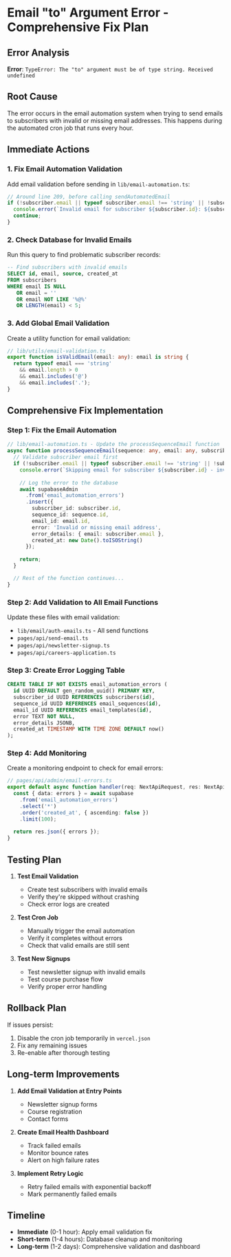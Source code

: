 # Email "to" Argument Error - Comprehensive Fix Plan

## Error Analysis
**Error**: `TypeError: The "to" argument must be of type string. Received undefined`

## Root Cause
The error occurs in the email automation system when trying to send emails to subscribers with invalid or missing email addresses. This happens during the automated cron job that runs every hour.

## Immediate Actions

### 1. Fix Email Automation Validation
Add email validation before sending in `lib/email-automation.ts`:

```typescript
// Around line 209, before calling sendAutomatedEmail
if (!subscriber.email || typeof subscriber.email !== 'string' || !subscriber.email.includes('@')) {
  console.error(`Invalid email for subscriber ${subscriber.id}: ${subscriber.email}`);
  continue;
}
```

### 2. Check Database for Invalid Emails
Run this query to find problematic subscriber records:

```sql
-- Find subscribers with invalid emails
SELECT id, email, source, created_at 
FROM subscribers 
WHERE email IS NULL 
   OR email = '' 
   OR email NOT LIKE '%@%'
   OR LENGTH(email) < 5;
```

### 3. Add Global Email Validation
Create a utility function for email validation:

```typescript
// lib/utils/email-validation.ts
export function isValidEmail(email: any): email is string {
  return typeof email === 'string' 
    && email.length > 0 
    && email.includes('@')
    && email.includes('.');
}
```

## Comprehensive Fix Implementation

### Step 1: Fix the Email Automation
```typescript
// lib/email-automation.ts - Update the processSequenceEmail function
async function processSequenceEmail(sequence: any, email: any, subscriber: any) {
  // Validate subscriber email first
  if (!subscriber.email || typeof subscriber.email !== 'string' || !subscriber.email.includes('@')) {
    console.error(`Skipping email for subscriber ${subscriber.id} - invalid email: ${subscriber.email}`);
    
    // Log the error to the database
    await supabaseAdmin
      .from('email_automation_errors')
      .insert({
        subscriber_id: subscriber.id,
        sequence_id: sequence.id,
        email_id: email.id,
        error: 'Invalid or missing email address',
        error_details: { email: subscriber.email },
        created_at: new Date().toISOString()
      });
    
    return;
  }

  // Rest of the function continues...
}
```

### Step 2: Add Validation to All Email Functions
Update these files with email validation:
- `lib/email/auth-emails.ts` - All send functions
- `pages/api/send-email.ts`
- `pages/api/newsletter-signup.ts`
- `pages/api/careers-application.ts`

### Step 3: Create Error Logging Table
```sql
CREATE TABLE IF NOT EXISTS email_automation_errors (
  id UUID DEFAULT gen_random_uuid() PRIMARY KEY,
  subscriber_id UUID REFERENCES subscribers(id),
  sequence_id UUID REFERENCES email_sequences(id),
  email_id UUID REFERENCES email_templates(id),
  error TEXT NOT NULL,
  error_details JSONB,
  created_at TIMESTAMP WITH TIME ZONE DEFAULT now()
);
```

### Step 4: Add Monitoring
Create a monitoring endpoint to check for email errors:

```typescript
// pages/api/admin/email-errors.ts
export default async function handler(req: NextApiRequest, res: NextApiResponse) {
  const { data: errors } = await supabase
    .from('email_automation_errors')
    .select('*')
    .order('created_at', { ascending: false })
    .limit(100);
    
  return res.json({ errors });
}
```

## Testing Plan

1. **Test Email Validation**
   - Create test subscribers with invalid emails
   - Verify they're skipped without crashing
   - Check error logs are created

2. **Test Cron Job**
   - Manually trigger the email automation
   - Verify it completes without errors
   - Check that valid emails are still sent

3. **Test New Signups**
   - Test newsletter signup with invalid emails
   - Test course purchase flow
   - Verify proper error handling

## Rollback Plan
If issues persist:
1. Disable the cron job temporarily in `vercel.json`
2. Fix any remaining issues
3. Re-enable after thorough testing

## Long-term Improvements

1. **Add Email Validation at Entry Points**
   - Newsletter signup forms
   - Course registration
   - Contact forms

2. **Create Email Health Dashboard**
   - Track failed emails
   - Monitor bounce rates
   - Alert on high failure rates

3. **Implement Retry Logic**
   - Retry failed emails with exponential backoff
   - Mark permanently failed emails

## Timeline
- **Immediate** (0-1 hour): Apply email validation fix
- **Short-term** (1-4 hours): Database cleanup and monitoring
- **Long-term** (1-2 days): Comprehensive validation and dashboard